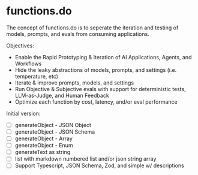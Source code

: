# functions.do

The concept of functions.do is to seperate the iteration and testing of models, prompts, and evals from consuming applications.

Objectives:

- Enable the Rapid Prototyping & Iteration of AI Applications, Agents, and Workflows
- Hide the leaky abstractions of models, prompts, and settings (i.e. temperature, etc)
- Iterate & improve prompts, models, and settings
- Run Objective & Subjective evals with support for deterministic tests, LLM-as-Judge, and Human Feedback
- Optimize each function by cost, latency, and/or eval performance

Initial version:

- [ ] generateObject - JSON Object
- [ ] generateObject - JSON Schema
- [ ] generateObject - Array
- [ ] generateObject - Enum
- [ ] generateText as string
- [ ] list with markdown numbered list and/or json string array
- [ ] Support Typescript, JSON Schema, Zod, and simple w/ descriptions